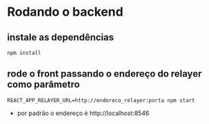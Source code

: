 # Rodando o backend

## instale as dependências
`npm install`

## rode o front passando o endereço do relayer como parâmetro
`REACT_APP_RELAYER_URL=http://endereco_relayer:porta npm start`
- por padrão o endereço é http://localhost:8546
